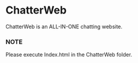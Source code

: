 # ChatterWeb

ChatterWeb is an ALL-IN-ONE chatting website. 


### NOTE
Please execute Index.html in the ChatterWeb folder. 
